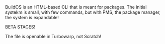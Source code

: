 BuildOS is an HTML-based CLI that is meant for packages.
The initial systekm is small, with few commands, but with
PMS, the package manager, the system is expandable!

BETA STAGES!

The file is openable in Turbowarp, not Scratch!
